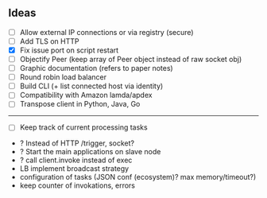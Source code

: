 
## Ideas

- [ ] Allow external IP connections or via registry (secure)
- [ ] Add TLS on HTTP
- [x] Fix issue port on script restart
- [ ] Objectify Peer (keep array of Peer object instead of raw socket obj)
- [ ] Graphic documentation (refers to paper notes)
- [ ] Round robin load balancer
- [ ] Build CLI (+ list connected host via identity)
- [ ] Compatibility with Amazon lamda/apdex
- [ ] Transpose client in Python, Java, Go
___

- [ ] Keep track of current processing tasks
- ? Instead of HTTP /trigger, socket?
- ? Start the main applications on slave node
- ? call client.invoke instead of exec
- LB implement broadcast strategy
- configuration of tasks (JSON conf (ecosystem)? max memory/timeout?)
- keep counter of invokations, errors
